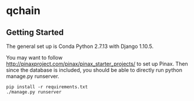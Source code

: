 # qchain

## Getting Started

The general set up is Conda Python 2.7.13 with Django 1.10.5. 

You may want to follow http://pinaxproject.com/pinax/pinax_starter_projects/ to set up Pinax. Then since the database is included, you should be able to directly run python manage.py runserver.

```
pip install -r requirements.txt
./manage.py runserver
```
